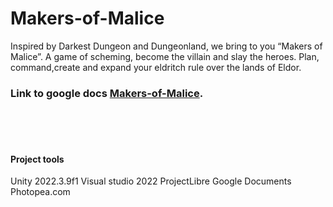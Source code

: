 # Makers-of-Malice
Inspired by Darkest Dungeon and Dungeonland, we bring to you “Makers of Malice”. A game of scheming, become the villain and slay the heroes. Plan, command,create and expand your eldritch rule over the lands of Eldor.

### Link to google docs [Makers-of-Malice](https://docs.google.com/document/d/1PUtTgg-cJ_a4qvnBEDW9haNUd6Dafr9eZwg3b1vdZdk/edit?usp=sharing).

<br>
<br>
<br>

#### Project tools
Unity 2022.3.9f1
Visual studio 2022
ProjectLibre
Google Documents
Photopea.com
